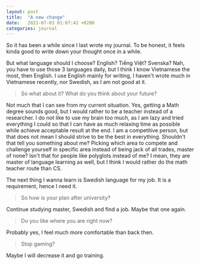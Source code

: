 ```yaml
---
layout: post
title:  "A new change"
date:   2021-07-03 01:07:42 +0200
categories: journal
---
```


So it has been a while since I last wrote my journal. To be honest, it feels kinda good to write down your thought once in a while.

But what language should I choose? English? Tiếng Việt? Svenska? Nah, you have to use those 3 languages daily, but I think I know Vietnamese the most, then English. I use English mainly for writing, I haven't wrote much in Vietnamese recently, nor Swedish, as I am not good at it.

> So what about it? What do you think about your future?

Not much that I can see from my current situation. Yes, getting a Math degree sounds good, but I would rather to be a teacher instead of a researcher. I do not like to use my brain too much, as I am lazy and tried everything I could so that I can have as much relaxing time as possible while achieve acceptable result at the end. I am a competitive person, but that does not mean I should strive to be the best in everything. Shouldn't that tell you something about me? Picking which area to compete and challenge yourself in specific area instead of being jack of all trades, master of none? Isn't that for people like polyglots instead of me? I mean, they are master of language learning as well, but I think I would rather do the math teacher route than CS. 

The next thing I wanna learn is Swedish language for my job. It is a requirement, hence I need it.

> So how is your plan after university?

Continue studying master, Swedish and find a job. Maybe that one again.

> Do you like where you are right now?

Probably yes, I feel much more comfortable than back then.

> Stop gaming?

Maybe I will decrease it and go training.

